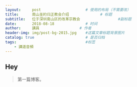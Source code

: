 ```yaml
---
layout:     post   				    # 使用的布局（不需要改）
title:      南山圣約归正教会介绍 				# 标题 
subtitle:   位于深圳南山区的改革宗教会                 #副标题
date:       2018-08-18 				# 时间
author:     講員					# 作者
header-img: img/post-bg-2015.jpg 	#这篇文章标题背景图片
catalog: true 						# 是否归档
tags:								#标签
    - 講道音頻
---
```


## Hey
>第一篇博客。
